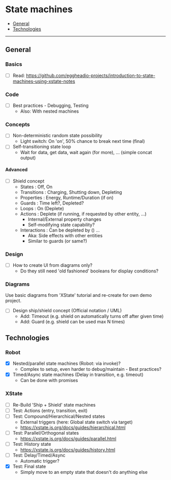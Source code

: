 # State machines

- [General](#general)
- [Technologies](#technologies)

---

## General

### Basics

- [ ] Read: https://github.com/eggheadio-projects/introduction-to-state-machines-using-xstate-notes

### Code

- [ ] Best practices - Debugging, Testing
  - Also: With nested machines

### Concepts

- [ ] Non-deterministic random state possibility
  - Light switch: On 'on', 50% chance to break next time (final)
- [ ] Self-transitioning state loop
  - Wait for data, get data, wait again (for more), ... (simple concat output)

#### Advanced

- [ ] Shield concept
  - States       : Off, On
  - Transitions  : Charging, Shutting down, Depleting
  - Properties   : Energy, Runtime/Duration (if on)
  - Guards       : Time left?, Depleted?
  - Loops        : On (Deplete)
  - Actions      : Deplete (if running, if requested by other entity, ...)
    - Internal/External property changes
    - Self-modifying state capability?
  - Interactions : Can be depleted by () ...
    - Aka: Side effects with other entities
    - Similar to guards (or same?)

### Design

- [ ] How to create UI from diagrams only?
  - Do they still need 'old fashioned' booleans for display conditions?

### Diagrams

Use basic diagrams from 'XState' tutorial and re-create for own demo project.

- [ ] Design ship/shield concept (Official notation / UML)
  - Add: Timeout (e.g. shield on automatically turns off after given time)
  - Add: Guard (e.g. shield can be used max N times)

## Technologies

### Robot

- [x] Nested/parallel state machines (Robot: via invoke)?
  - Complex to setup, even harder to debug/maintain - Best practices?
- [x] Timed/Async state machines (Delay in transition, e.g. timeout)
  - Can be done with promises

### XState

- [ ] Re-Build 'Ship + Shield' state machines
- [ ] Test: Actions (entry, transition, exit)
- [ ] Test: Compound/Hierarchical/Nested states
  - External triggers (here: Global state switch via target)
  - https://xstate.js.org/docs/guides/hierarchical.html
- [ ] Test: Parallel/Orthogonal states
  - https://xstate.js.org/docs/guides/parallel.html
- [ ] Test: History state
  - https://xstate.js.org/docs/guides/history.html
- [ ] Test: Delay/Timed/Async
  - Automatic trigger?
- [x] Test: Final state
  - Simply move to an empty state that doesn't do anything else

